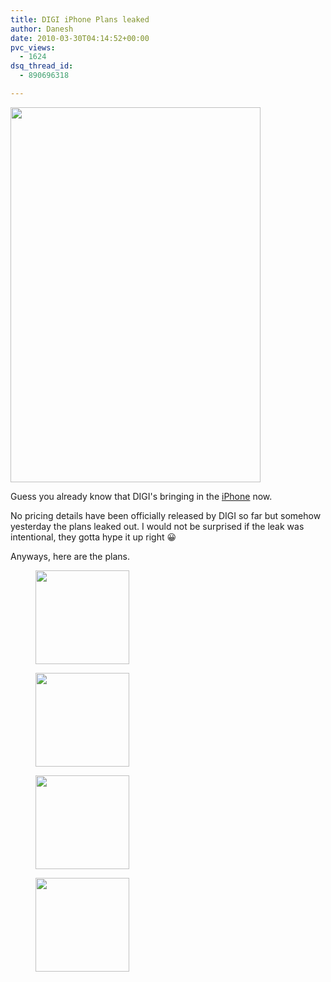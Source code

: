 ```yaml
---
title: DIGI iPhone Plans leaked
author: Danesh
date: 2010-03-30T04:14:52+00:00
pvc_views:
  - 1624
dsq_thread_id:
  - 890696318

---
```

<img loading="lazy" class="alignnone size-full wp-image-2023" title="DIGI-iphone" src="/wp-content/uploads/2010/03/DIGI-iphone.jpg" alt="" width="400" height="600" />

Guess you already know that DIGI's bringing in the [iPhone][1] now.

No pricing details have been officially released by DIGI so far but somehow yesterday the plans leaked out. I would not be surprised if the leak was intentional, they gotta hype it up right 😀

Anyways, here are the plans.

<div id='gallery-5' class='gallery galleryid-2019 gallery-columns-4 gallery-size-thumbnail'>
  <figure class='gallery-item'> 
  
  <div class='gallery-icon landscape'>
    <a href='/wp-content/uploads/2010/03/DIGI-iphone.Chart_.jpg'><img width="150" height="150" src="/wp-content/uploads/2010/03/DIGI-iphone.Chart_-150x150.jpg" class="attachment-thumbnail size-thumbnail" alt="" loading="lazy" /></a>
  </div></figure><figure class='gallery-item'> 
  
  <div class='gallery-icon landscape'>
    <a href='/wp-content/uploads/2010/03/DIGI-iphone.Form_.1.jpg'><img width="150" height="150" src="/wp-content/uploads/2010/03/DIGI-iphone.Form_.1-150x150.jpg" class="attachment-thumbnail size-thumbnail" alt="" loading="lazy" /></a>
  </div></figure><figure class='gallery-item'> 
  
  <div class='gallery-icon landscape'>
    <a href='/wp-content/uploads/2010/03/DIGI-iphone.Form_.2.jpg'><img width="150" height="150" src="/wp-content/uploads/2010/03/DIGI-iphone.Form_.2-150x150.jpg" class="attachment-thumbnail size-thumbnail" alt="" loading="lazy" /></a>
  </div></figure><figure class='gallery-item'> 
  
  <div class='gallery-icon portrait'>
    <a href='/wp-content/uploads/2010/03/DIGI-iphone.jpg'><img width="150" height="150" src="/wp-content/uploads/2010/03/DIGI-iphone-150x150.jpg" class="attachment-thumbnail size-thumbnail" alt="" loading="lazy" /></a>
  </div></figure>
</div>

 [1]: http://www.digi.com.my/iphone/index.do